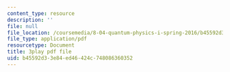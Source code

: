 ```yaml
---
content_type: resource
description: ''
file: null
file_location: /coursemedia/8-04-quantum-physics-i-spring-2016/b45592d33e84ed46424c748086360352_Y6Ma-zn4Olk.pdf
file_type: application/pdf
resourcetype: Document
title: 3play pdf file
uid: b45592d3-3e84-ed46-424c-748086360352
---
```

